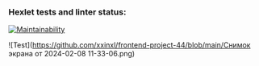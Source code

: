 ### Hexlet tests and linter status:
[![Maintainability](https://api.codeclimate.com/v1/badges/2d89c6e7b77180a27af2/maintainability)](https://codeclimate.com/github/xxinxl/frontend-project-44/maintainability)

![Test](https://github.com/xxinxl/frontend-project-44/blob/main/Снимок экрана от 2024-02-08 11-33-06.png)
